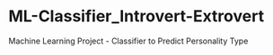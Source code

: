 # ML-Classifier_Introvert-Extrovert
Machine Learning Project - Classifier to Predict Personality Type
